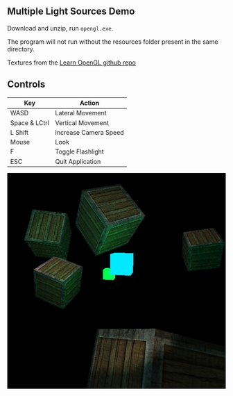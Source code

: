 ## Multiple Light Sources Demo

Download and unzip, run `opengl.exe`.

The program will not run without the resources folder present in the same directory.

Textures from the [Learn OpenGL github repo](https://github.com/JoeyDeVries/LearnOpenGL)

## Controls
| Key            | Action                |
|----------------|-----------------------|
| WASD           | Lateral Movement      |
| Space & LCtrl  | Vertical Movement     |
| L Shift        | Increase Camera Speed |
| Mouse          | Look                  |
| F              | Toggle Flashlight     |
| ESC            | Quit Application      |

![image](../../../progress/multiple_lights.jpg)